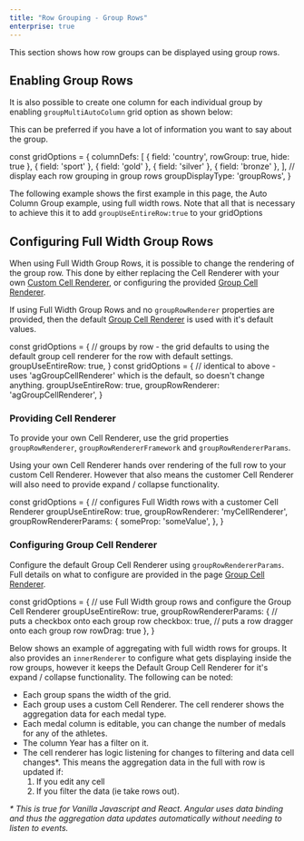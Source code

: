 ```yaml
---
title: "Row Grouping - Group Rows"
enterprise: true
---
```

This section shows how row groups can be displayed using group rows.

<image-caption src="grouping-group-rows/resources/group-rows.png" alt="Group Rows" centered="true"></image-caption>

## Enabling Group Rows

It is also possible to create one column for each individual group by enabling `groupMultiAutoColumn` grid option as
shown below:
 
This can be preferred if you have a lot of information you want to say about the group.

<snippet spaceBetweenProperties="true" inlineReactProperties="true">
const gridOptions = {
    columnDefs: [
        { field: 'country', rowGroup: true, hide: true }, 
        { field: 'sport' },
        { field: 'gold' },
        { field: 'silver' },
        { field: 'bronze' },
    ],
    // display each row grouping in group rows
    groupDisplayType: 'groupRows', 
}
</snippet>


The following example shows the first example in this page, the Auto Column Group example, using full width rows. Note that all that is necessary to achieve this it to add `groupUseEntireRow:true` to your gridOptions

<grid-example title='Group Rows' name='group-rows' type='generated' options='{ "enterprise": true, "exampleHeight": 515, "modules": ["clientside", "rowgrouping"] }'></grid-example>

## Configuring Full Width Group Rows

When using Full Width Group Rows, it is possible to change the rendering of the group row. This done by either replacing the Cell Renderer with your own [Custom Cell Renderer](/component-cell-renderer/), or configuring the provided [Group Cell Renderer](/group-cell-renderer/).

If using Full Width Group Rows and no `groupRowRenderer` properties are provided, then the default [Group Cell Renderer](/group-cell-renderer/) is used with it's default values.

<snippet>
const gridOptions = {
    // groups by row - the grid defaults to using the default group cell renderer for the row with default settings.
    groupUseEntireRow: true,
}
</snippet>

<snippet>
const gridOptions = {
    // identical to above - uses 'agGroupCellRenderer' which is the default, so doesn't change anything.
    groupUseEntireRow: true,
    groupRowRenderer: 'agGroupCellRenderer',
}
</snippet>


### Providing Cell Renderer

To provide your own Cell Renderer, use the grid properties `groupRowRenderer`, `groupRowRendererFramework` and `groupRowRendererParams`.

Using your own Cell Renderer hands over rendering of the full row to your custom Cell Renderer. However that also means the customer Cell Renderer will also need to provide expand / collapse functionality.

<snippet>
const gridOptions = {
    // configures Full Width rows with a customer Cell Renderer
    groupUseEntireRow: true,
    groupRowRenderer: 'myCellRenderer',
    groupRowRendererParams: {
        someProp: 'someValue',
    },
}
</snippet>

### Configuring Group Cell Renderer

Configure the default Group Cell Renderer using `groupRowRendererParams`. Full details on what to configure are provided in the page
[Group Cell Renderer](/group-cell-renderer/).

<snippet>
const gridOptions = {
    // use Full Width group rows and configure the Group Cell Renderer
    groupUseEntireRow: true,
    groupRowRendererParams: {
        // puts a checkbox onto each group row
        checkbox: true,
        // puts a row dragger onto each group row
        rowDrag: true
    },
}
</snippet>

Below shows an example of aggregating with full width rows for groups. It also provides an `innerRenderer` to configure what gets displaying inside the row groups, however it keeps the Default Group Cell Renderer for it's expand / collapse functionality. The following can be noted:

- Each group spans the width of the grid.
- Each group uses a custom Cell Renderer. The cell renderer shows the aggregation data for each medal type.
- Each medal column is editable, you can change the number of medals for any of the athletes.
- The column Year has a filter on it.
- The cell renderer has logic listening for changes to filtering and data cell changes*. This means the aggregation data in the full with row is updated if:
    1. If you edit any cell
    1. If you filter the data (ie take rows out).

_* This is true for Vanilla Javascript and React. Angular uses data binding and thus the aggregation data updates automatically without needing to listen to events._

<grid-example title='Full Width Groups Rendering' name='full-width-groups-rendering' type='generated' options='{ "enterprise": true, "exampleHeight": 515, "modules": ["clientside", "rowgrouping"], "extras": ["fontawesome"] }'></grid-example>
